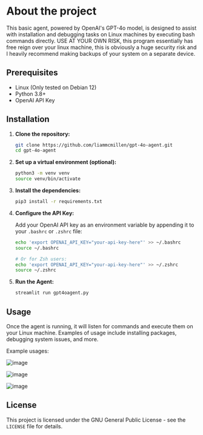 # About the project
This basic agent, powered by OpenAI's GPT-4o model, is designed to assist with installation and debugging tasks on Linux machines by executing bash commands directly. USE AT YOUR OWN RISK, this program essentially has free reign over your linux machine, this is obviously a huge security risk and I heavily recommend making backups of your system on a separate device.

## Prerequisites

- Linux (Only tested on Debian 12)
- Python 3.8+
- OpenAI API Key

## Installation

1. **Clone the repository:**

   ```bash
   git clone https://github.com/liammcmillen/gpt-4o-agent.git
   cd gpt-4o-agent
   ```

2. **Set up a virtual environment (optional):**

   ```bash
   python3 -m venv venv
   source venv/bin/activate
   ```
3. **Install the dependencies:**

   ```bash
   pip3 install -r requirements.txt
   ```
4. **Configure the API Key:**

   Add your OpenAI API key as an environment variable by appending it to your `.bashrc` or `.zshrc` file:

   ```bash
   echo 'export OPENAI_API_KEY="your-api-key-here"' >> ~/.bashrc
   source ~/.bashrc

   # Or for Zsh users:
   echo 'export OPENAI_API_KEY="your-api-key-here"' >> ~/.zshrc
   source ~/.zshrc
   ```
5. **Run the Agent:**

   ```bash
   streamlit run gpt4oagent.py
   ```
## Usage

Once the agent is running, it will listen for commands and execute them on your Linux machine. Examples of usage include installing packages, debugging system issues, and more.

Example usages:

![image](https://github.com/user-attachments/assets/7cb68a2b-65e3-4eff-b449-ce43fd7419cb)

![image](https://github.com/user-attachments/assets/6b31d2bc-3674-48c2-92c4-ce1b5481bab8)

![image](https://github.com/user-attachments/assets/3cd4650a-3ccc-498c-bfd9-d6a05784c599)

## License

This project is licensed under the GNU General Public License - see the `LICENSE` file for details.
